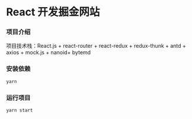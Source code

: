 # React 开发掘金网站

### 项目介绍

项目技术栈：React.js + react-router + react-redux + redux-thunk + antd + axios + mock.js +  nanoid+ bytemd

### 安装依赖
```js
yarn 
```

### 运行项目
```js
yarn start
```